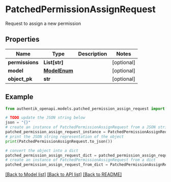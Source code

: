 # PatchedPermissionAssignRequest

Request to assign a new permission

## Properties

Name | Type | Description | Notes
------------ | ------------- | ------------- | -------------
**permissions** | **List[str]** |  | [optional] 
**model** | [**ModelEnum**](ModelEnum.md) |  | [optional] 
**object_pk** | **str** |  | [optional] 

## Example

```python
from authentik_openapi.models.patched_permission_assign_request import PatchedPermissionAssignRequest

# TODO update the JSON string below
json = "{}"
# create an instance of PatchedPermissionAssignRequest from a JSON string
patched_permission_assign_request_instance = PatchedPermissionAssignRequest.from_json(json)
# print the JSON string representation of the object
print(PatchedPermissionAssignRequest.to_json())

# convert the object into a dict
patched_permission_assign_request_dict = patched_permission_assign_request_instance.to_dict()
# create an instance of PatchedPermissionAssignRequest from a dict
patched_permission_assign_request_from_dict = PatchedPermissionAssignRequest.from_dict(patched_permission_assign_request_dict)
```
[[Back to Model list]](../README.md#documentation-for-models) [[Back to API list]](../README.md#documentation-for-api-endpoints) [[Back to README]](../README.md)


